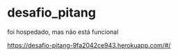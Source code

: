 # desafio_pitang


foi hospedado, mas não está funcional 


https://desafio-pitang-9fa2042ce943.herokuapp.com/#/

